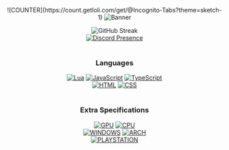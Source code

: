 <div align="center">
  ![COUNTER](https://count.getloli.com/get/@Incognito-Tabs?theme=sketch-1)
  
  <img src="https://i.imgur.com/kASrHGN.png" alt="Banner" />
  
  ![GitHub Streak](https://streak-stats.demolab.com/?user=Incognito-Tabs&theme=dark&hide_border=true&date_format=M%20j%5B%2C%20Y%5D&background=0F0F0F&ring=DD2727&currStreakLabel=DD2727&fire=DD2727)</br>
  [![Discord Presence](https://lanyard.cnrad.dev/api/911566820710948954?bg=0F0F0F)](https://discord.com/users/911566820710948954?animated=true?idleMessage=Questioning%20Life)
  </br>
  </br>
  ### Languages
  [![Lua](https://img.shields.io/badge/lua-%23272937.svg?style=for-the-badge&logo=lua&logoColor=4F68EE)](https://www.lua.org/)
  [![JavaScript](https://img.shields.io/badge/JavaScript-383025?style=for-the-badge&logo=javascript&logoColor=FBB03B)](https://www.javascript.com/)
  [![TypeScript](https://img.shields.io/badge/TypeScript-1F2B33?style=for-the-badge&logo=typescript&logoColor=0077C6)](https://www.typescriptlang.org/)</br>
  [![HTML](https://img.shields.io/badge/HTML-362622?style=for-the-badge&logo=html5&logoColor=E44D26)](https://html.spec.whatwg.org/)
  [![CSS](https://img.shields.io/badge/CSS-1F2C37?&style=for-the-badge&logo=css3&logoColor=0086F1)](https://www.w3.org/Style/CSS/Overview.en.html)
  </br>
  </br>
  ### Extra Specifications
  [![GPU](https://img.shields.io/badge/AMD-Radeon_RX_590_Nitro+-ED1C24?style=for-the-badge&logo=amd&logoColor=white)](https://www.sapphiretech.com/en/consumer/nitro-rx-590-8g-g5-se_c)
  [![CPU](https://img.shields.io/badge/AMD-Ryzen_5_2600X-ED1C24?style=for-the-badge&logo=amd&logoColor=white)](https://www.amazon.com/AMD-Pinnacle-3-6GHz-Desktop-Processor/dp/B07KY8HK5J/ref=sr_1_1?crid=32SP8ETNOAGZR&keywords=AMD+Ryzen+5+2600x&qid=1679405391&sprefix=amd+ryzen+5+2600x%2Caps%2C207&sr=8-1)</br>
  [![WINDOWS](https://img.shields.io/badge/Windows_11-0078D6?style=for-the-badge&logo=windows&logoColor=white)](https://www.microsoft.com/en-us/windows)
  [![ARCH](https://img.shields.io/badge/Arch_Linux-1793D1?style=for-the-badge&logo=arch-linux&logoColor=white)](https://archlinux.org/)</br>
  [![PLAYSTATION](https://img.shields.io/badge/PlayStation-003791?style=for-the-badge&logo=playstation&logoColor=white)](https://www.playstation.com/)
</div>
